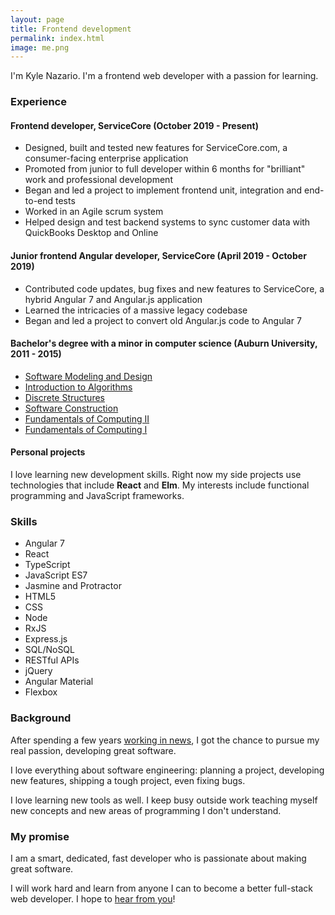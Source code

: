 ```yaml
---
layout: page
title: Frontend development
permalink: index.html
image: me.png
---
```


I'm Kyle Nazario. I'm a frontend web developer with a passion for learning.

### Experience

#### Frontend developer, ServiceCore (October 2019 - Present)

* Designed, built and tested new features for ServiceCore.com, a consumer-facing enterprise application
* Promoted from junior to full developer within 6 months for "brilliant" work and professional development
* Began and led a project to implement frontend unit, integration and end-to-end tests
* Worked in an Agile scrum system
* Helped design and test backend systems to sync customer data with QuickBooks Desktop and Online

#### Junior frontend Angular developer, ServiceCore (April 2019 - October 2019)

* Contributed code updates, bug fixes and new features to ServiceCore, a hybrid Angular 7 and Angular.js application
* Learned the intricacies of a massive legacy codebase
* Began and led a project to convert old Angular.js code to Angular 7

<h4 id="minor-class-list">Bachelor's degree with a minor in computer science (Auburn University, 2011 - 2015)</h4>

* [Software Modeling and Design](http://bulletin.auburn.edu/search/?P=COMP%203700)
* [Introduction to Algorithms](http://bulletin.auburn.edu/search/?P=COMP%203270)
* [Discrete Structures](http://bulletin.auburn.edu/search/?P=COMP%203240)
* [Software Construction](http://bulletin.auburn.edu/search/?P=COMP%202710)
* [Fundamentals of Computing II](http://bulletin.auburn.edu/search/?P=COMP%202210)
* [Fundamentals of Computing I](http://bulletin.auburn.edu/search/?P=COMP%201210)

#### Personal projects

I love learning new development skills. Right now my side projects use technologies that include **React** and **Elm**. My interests include functional programming and JavaScript frameworks. 

### Skills

<ul class="multiple-col">
<li>Angular 7</li>
<li>React</li>
<li>TypeScript</li>
<li>JavaScript ES7</li>
<li>Jasmine and Protractor</li>
<li>HTML5</li>
<li>CSS</li>
<li>Node</li>
<li>RxJS</li>
<li>Express.js</li>
<li>SQL/NoSQL</li>
<li>RESTful APIs</li>
<li>jQuery</li>
<li>Angular Material</li>
<li>Flexbox</li>
</ul>

### Background

After spending a few years [working in news](./about-me.html), I got the chance to pursue my real passion, developing great software. 

I love everything about software engineering: planning a project, developing new features, shipping a tough project, even fixing bugs. 

I love learning new tools as well. I keep busy outside work teaching myself new concepts and new areas of programming I don't understand. 

### My promise

I am a smart, dedicated, fast developer who is passionate about making great software.

I will work hard and learn from anyone I can to become a better full-stack web developer. I hope to [hear from you](#ftr)!